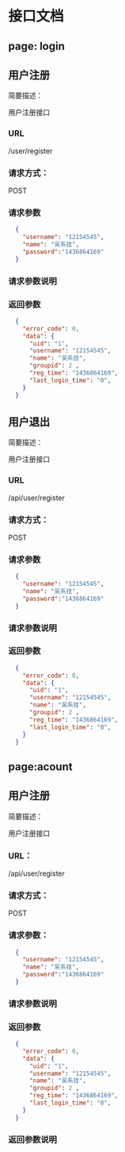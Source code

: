 
# 接口文档

## page:  login

## 用户注册


简要描述：

用户注册接口

### URL
/user/register

### 请求方式：

POST

### 请求参数

``` json
  {
    "username": "12154545",
    "name": "吴系挂",
    "password":"1436864169"
  }
```
### 请求参数说明


### 返回参数

``` json
  {
    "error_code": 0,
    "data": {
      "uid": "1",
      "username": "12154545",
      "name": "吴系挂",
      "groupid": 2 ,
      "reg_time": "1436864169",
      "last_login_time": "0",
    }
  }
```
## 用户退出


简要描述：

用户注册接口

### URL
/api/user/register

### 请求方式：

POST

### 请求参数

``` json
  {
    "username": "12154545",
    "name": "吴系挂",
    "password":"1436864169"
  }
```
### 请求参数说明


### 返回参数

``` json
  {
    "error_code": 0,
    "data": {
      "uid": "1",
      "username": "12154545",
      "name": "吴系挂",
      "groupid": 2 ,
      "reg_time": "1436864169",
      "last_login_time": "0",
    }
  }
```
## page:acount

## 用户注册


简要描述：

用户注册接口

### URL：
/api/user/register

### 请求方式：

POST

### 请求参数：

``` json
  {
    "username": "12154545",
    "name": "吴系挂",
    "password":"1436864169"
  }
```
### 请求参数说明


### 返回参数

``` json
  {
    "error_code": 0,
    "data": {
      "uid": "1",
      "username": "12154545",
      "name": "吴系挂",
      "groupid": 2 ,
      "reg_time": "1436864169",
      "last_login_time": "0",
    }
  }
```

### 返回参数说明